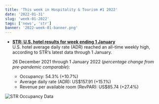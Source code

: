 ```yaml
---
title: 'This week in Hospitality & Tourism #1 2022'
date: '2022-01-31'
slug: 'week-01-2022'
tags: ['news', 'str']
banner: '2022-week-01-banner.png'
---
```


- **[STR: U.S. hotel results for week ending 1 January](https://str.com/press-release/str-us-hotel-results-week-ending-1-january)**  
  U.S. hotel average daily rate (ADR) reached an all-time weekly high, according to STR‘s latest data through 1 January.

  26 December 2021 through 1 January 2022 (_percentage change from pre-pandemic comparable_):

  - Occupancy: 54.3% (+10.7%)
  - Average daily rate (ADR): US$157.91 (+15.1%)
  - Revenue per available room (RevPAR): US$85.74 (+27.4%)

![STR Occupancy Data](/images/blogimages/2022-week-01-occupancy.png)
